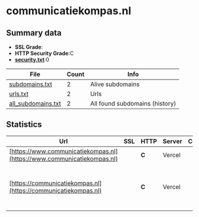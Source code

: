 

# communicatiekompas.nl
## Summary data


 - **SSL Grade**:
 - **HTTP Security Grade**:C
 - **[security.txt](https://www.digitaleoverheid.nl/nieuws/standaard-security-txt-nu-verplicht-voor-overheid/)**:0


| File       | Count | Info |
|------------|-------|------|
|[subdomains.txt](/data/communicatiekompas.nl/subdomains.txt)|2|Alive subdomains|
|[urls.txt](/data/communicatiekompas.nl/urls.txt)|2|Urls|
|[all_subdomains.txt](/data/communicatiekompas.nl/all_subdomains.txt)|2|All found subdomains (history)|


## Statistics


| Url | SSL | HTTP | Server | Cookie | HSTS | CORS | CTO | CSP | XFO | XXP | RP |FP| Tech |Title |
|--------|-------|-------|------|------|------|------|------|------|------|------|------|------|------|------|
|[https://www.communicatiekompas.nl](https://www.communicatiekompas.nl)| | **C**|Vercel| |:white_check_mark: | | | | | | :white_check_mark: | |HSTS Vercel||
|[https://communicatiekompas.nl](https://communicatiekompas.nl)| | **C**|Vercel| |:white_check_mark: | | | | | | :white_check_mark: | |HSTS Next.js Node.js React Vercel Webpack|Communicatiekomp...|

